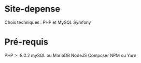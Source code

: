 # Site-depense

Choix techniques :
PHP et MySQL
Symfony 


# Pré-requis

PHP >=8.0.2
mySQL ou MariaDB
NodeJS
Composer
NPM ou Yarn
